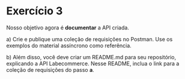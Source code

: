 # Exercício 3
Nosso objetivo agora é **documentar** a API criada.

a) Crie e publique uma coleção de requisições no Postman. Use os exemplos do material assíncrono como referência.

b) Além disso, você deve criar um README.md para seu repositório, explicando a API Labecommerce. Nesse README, inclua o link para a coleção de requisições do passo **a**.